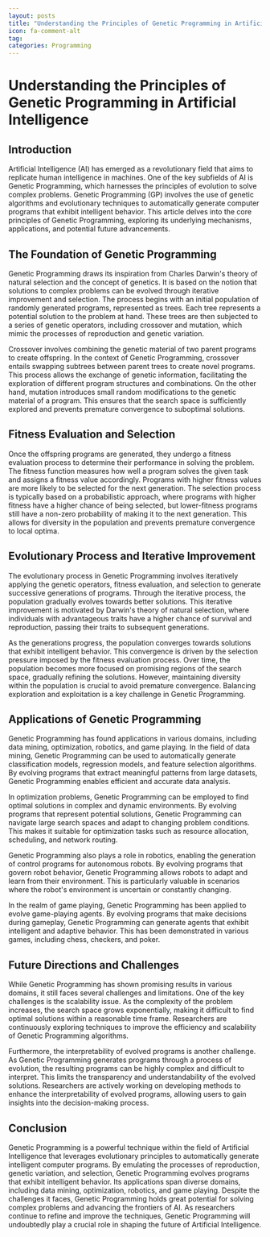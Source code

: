 ```yaml
---
layout: posts
title: "Understanding the Principles of Genetic Programming in Artificial Intelligence"
icon: fa-comment-alt
tag:      
categories: Programming
---
```



# Understanding the Principles of Genetic Programming in Artificial Intelligence

## Introduction

Artificial Intelligence (AI) has emerged as a revolutionary field that aims to replicate human intelligence in machines. One of the key subfields of AI is Genetic Programming, which harnesses the principles of evolution to solve complex problems. Genetic Programming (GP) involves the use of genetic algorithms and evolutionary techniques to automatically generate computer programs that exhibit intelligent behavior. This article delves into the core principles of Genetic Programming, exploring its underlying mechanisms, applications, and potential future advancements.

## The Foundation of Genetic Programming

Genetic Programming draws its inspiration from Charles Darwin's theory of natural selection and the concept of genetics. It is based on the notion that solutions to complex problems can be evolved through iterative improvement and selection. The process begins with an initial population of randomly generated programs, represented as trees. Each tree represents a potential solution to the problem at hand. These trees are then subjected to a series of genetic operators, including crossover and mutation, which mimic the processes of reproduction and genetic variation.

Crossover involves combining the genetic material of two parent programs to create offspring. In the context of Genetic Programming, crossover entails swapping subtrees between parent trees to create novel programs. This process allows the exchange of genetic information, facilitating the exploration of different program structures and combinations. On the other hand, mutation introduces small random modifications to the genetic material of a program. This ensures that the search space is sufficiently explored and prevents premature convergence to suboptimal solutions.

## Fitness Evaluation and Selection

Once the offspring programs are generated, they undergo a fitness evaluation process to determine their performance in solving the problem. The fitness function measures how well a program solves the given task and assigns a fitness value accordingly. Programs with higher fitness values are more likely to be selected for the next generation. The selection process is typically based on a probabilistic approach, where programs with higher fitness have a higher chance of being selected, but lower-fitness programs still have a non-zero probability of making it to the next generation. This allows for diversity in the population and prevents premature convergence to local optima.

## Evolutionary Process and Iterative Improvement

The evolutionary process in Genetic Programming involves iteratively applying the genetic operators, fitness evaluation, and selection to generate successive generations of programs. Through the iterative process, the population gradually evolves towards better solutions. This iterative improvement is motivated by Darwin's theory of natural selection, where individuals with advantageous traits have a higher chance of survival and reproduction, passing their traits to subsequent generations.

As the generations progress, the population converges towards solutions that exhibit intelligent behavior. This convergence is driven by the selection pressure imposed by the fitness evaluation process. Over time, the population becomes more focused on promising regions of the search space, gradually refining the solutions. However, maintaining diversity within the population is crucial to avoid premature convergence. Balancing exploration and exploitation is a key challenge in Genetic Programming.

## Applications of Genetic Programming

Genetic Programming has found applications in various domains, including data mining, optimization, robotics, and game playing. In the field of data mining, Genetic Programming can be used to automatically generate classification models, regression models, and feature selection algorithms. By evolving programs that extract meaningful patterns from large datasets, Genetic Programming enables efficient and accurate data analysis.

In optimization problems, Genetic Programming can be employed to find optimal solutions in complex and dynamic environments. By evolving programs that represent potential solutions, Genetic Programming can navigate large search spaces and adapt to changing problem conditions. This makes it suitable for optimization tasks such as resource allocation, scheduling, and network routing.

Genetic Programming also plays a role in robotics, enabling the generation of control programs for autonomous robots. By evolving programs that govern robot behavior, Genetic Programming allows robots to adapt and learn from their environment. This is particularly valuable in scenarios where the robot's environment is uncertain or constantly changing.

In the realm of game playing, Genetic Programming has been applied to evolve game-playing agents. By evolving programs that make decisions during gameplay, Genetic Programming can generate agents that exhibit intelligent and adaptive behavior. This has been demonstrated in various games, including chess, checkers, and poker.

## Future Directions and Challenges

While Genetic Programming has shown promising results in various domains, it still faces several challenges and limitations. One of the key challenges is the scalability issue. As the complexity of the problem increases, the search space grows exponentially, making it difficult to find optimal solutions within a reasonable time frame. Researchers are continuously exploring techniques to improve the efficiency and scalability of Genetic Programming algorithms.

Furthermore, the interpretability of evolved programs is another challenge. As Genetic Programming generates programs through a process of evolution, the resulting programs can be highly complex and difficult to interpret. This limits the transparency and understandability of the evolved solutions. Researchers are actively working on developing methods to enhance the interpretability of evolved programs, allowing users to gain insights into the decision-making process.

## Conclusion

Genetic Programming is a powerful technique within the field of Artificial Intelligence that leverages evolutionary principles to automatically generate intelligent computer programs. By emulating the processes of reproduction, genetic variation, and selection, Genetic Programming evolves programs that exhibit intelligent behavior. Its applications span diverse domains, including data mining, optimization, robotics, and game playing. Despite the challenges it faces, Genetic Programming holds great potential for solving complex problems and advancing the frontiers of AI. As researchers continue to refine and improve the techniques, Genetic Programming will undoubtedly play a crucial role in shaping the future of Artificial Intelligence.